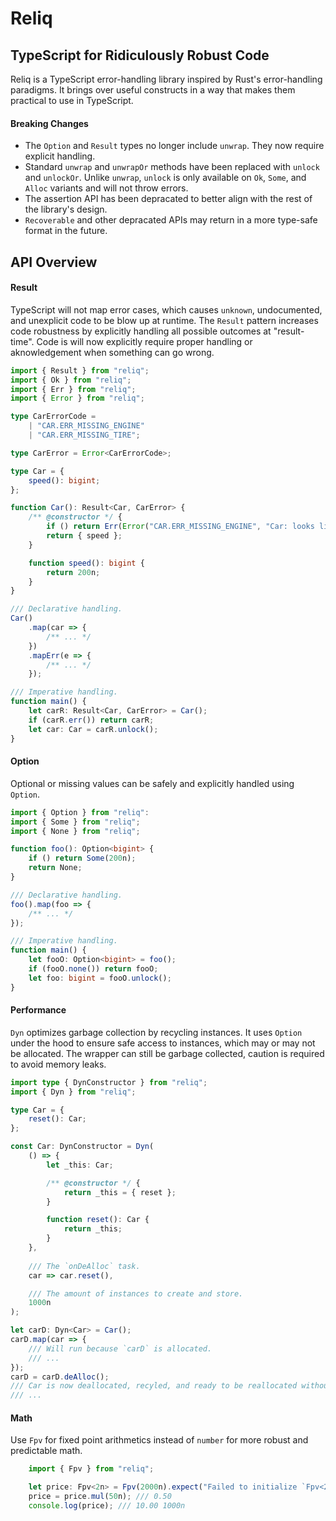 # Reliq
## TypeScript for Ridiculously Robust Code
Reliq is a TypeScript error-handling library inspired by Rust's error-handling paradigms. It  brings over useful constructs in a way that makes them practical to use in TypeScript.

#### Breaking Changes
* The `Option` and `Result` types no longer include `unwrap`. They now require explicit handling.
* Standard `unwrap` and `unwrapOr` methods have been replaced with `unlock` and `unlockOr`. Unlike `unwrap`, `unlock` is only available on `Ok`, `Some`, and `Alloc` variants and will not throw errors.
* The assertion API has been depracated to better align with the rest of the library's design.
* `Recoverable` and other depracated APIs may return in a more type-safe format in the future.

## API Overview
#### Result
TypeScript will not map error cases, which causes `unknown`, undocumented, and unexplicit code to be blow up at runtime. The `Result` pattern increases code robustness by explicitly handling all possible outcomes at "result-time". Code is will now explicitly require proper handling or aknowledgement when something can go wrong.
```ts
import { Result } from "reliq";
import { Ok } from "reliq";
import { Err } from "reliq";
import { Error } from "reliq";

type CarErrorCode =
    | "CAR.ERR_MISSING_ENGINE"
    | "CAR.ERR_MISSING_TIRE";

type CarError = Error<CarErrorCode>;

type Car = {
    speed(): bigint;
};

function Car(): Result<Car, CarError> {
    /** @constructor */ {
        if () return Err(Error("CAR.ERR_MISSING_ENGINE", "Car: looks like there's no engine."));
        return { speed };
    }

    function speed(): bigint {
        return 200n;
    }
}

/// Declarative handling.
Car()
    .map(car => {
        /** ... */
    })
    .mapErr(e => {
        /** ... */
    });

/// Imperative handling.
function main() {
    let carR: Result<Car, CarError> = Car();
    if (carR.err()) return carR;
    let car: Car = carR.unlock();
}
```

#### Option
Optional or missing values can be safely and explicitly handled using `Option`.
```ts
import { Option } from "reliq":
import { Some } from "reliq";
import { None } from "reliq";

function foo(): Option<bigint> {
    if () return Some(200n);
    return None;
}

/// Declarative handling.
foo().map(foo => {
    /** ... */
});

/// Imperative handling.
function main() {
    let fooO: Option<bigint> = foo();
    if (fooO.none()) return fooO;
    let foo: bigint = fooO.unlock();
}
```

#### Performance
`Dyn` optimizes garbage collection by recycling instances. It uses `Option` under the hood to ensure safe access to instances, which may or may not be allocated. The wrapper can still be garbage collected, caution is required to avoid memory leaks.
```ts
import type { DynConstructor } from "reliq";
import { Dyn } from "reliq";

type Car = {
    reset(): Car;
};

const Car: DynConstructor = Dyn(
    () => {
        let _this: Car;

        /** @constructor */ {
            return _this = { reset };
        }

        function reset(): Car {
            return _this;
        }
    },
    
    /// The `onDeAlloc` task.
    car => car.reset(),

    /// The amount of instances to create and store.
    1000n
);

let carD: Dyn<Car> = Car();
carD.map(car => {
    /// Will run because `carD` is allocated.
    /// ...
});
carD = carD.deAlloc();
/// Car is now deallocated, recyled, and ready to be reallocated without being garbag collected.
/// ...
```

#### Math
Use `Fpv` for fixed point arithmetics instead of `number` for more robust and predictable math.
```ts
    import { Fpv } from "reliq";

    let price: Fpv<2n> = Fpv(2000n).expect("Failed to initialize `Fpv<2n>`."); /// 20.00
    price = price.mul(50n); /// 0.50
    console.log(price); /// 10.00 1000n
```